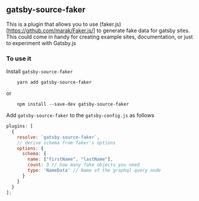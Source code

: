 ## gatsby-source-faker

This is a plugin that allows you to use (faker.js)[https://github.com/marak/Faker.js/] to generate fake data for gatsby sites. This could come in handy for creating example sites, documentation, or just to experiment with Gatsby.js

### To use it

Install `gatsby-source-faker`

```
    yarn add gatsby-source-faker
```

or

```
    npm install --save-dev gatsby-source-faker
```

Add `gatsby-source-faker` to the `gatsby-config.js` as follows

```javascript
plugins: [
  {
    resolve: `gatsby-source-faker`,
    // derive schema from faker's options
    options: {
      schema: {
        name: ["firstName", "lastName"],
        count: 3 // how many fake objects you need
        type: 'NameData' // Name of the graphql query node
      }
    }
  }
];
```
